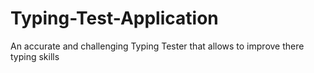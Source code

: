 # Typing-Test-Application
An accurate and challenging Typing Tester that allows to improve there typing skills
